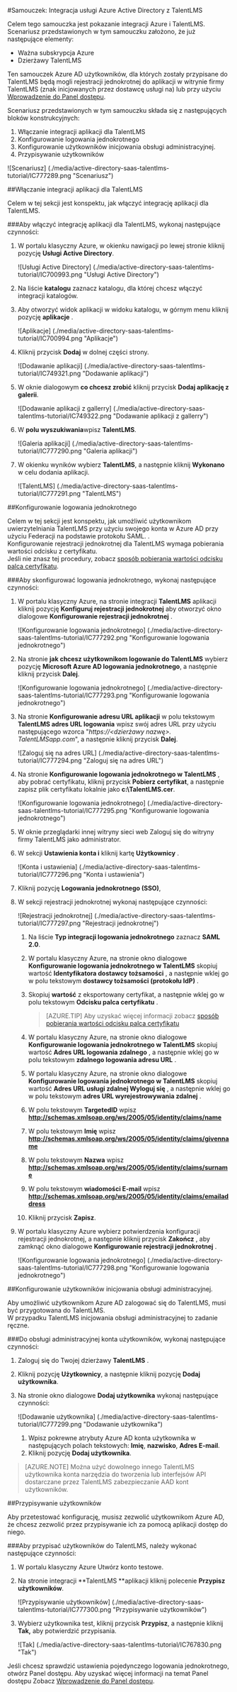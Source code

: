 <properties 
    pageTitle="Samouczek: Integracja usługi Azure Active Directory z TalentLMS | Microsoft Azure" 
    description="Dowiedz się, jak użyć TalentLMS z usługi Azure Active Directory w celu włączenia rejestracji jednokrotnej, automatycznego inicjowania obsługi administracyjnej i nie tylko!" 
    services="active-directory" 
    authors="jeevansd"  
    documentationCenter="na" 
    manager="femila"/>
<tags 
    ms.service="active-directory" 
    ms.devlang="na" 
    ms.topic="article" 
    ms.tgt_pltfrm="na" 
    ms.workload="identity" 
    ms.date="09/11/2016" 
    ms.author="jeedes" />

#<a name="tutorial-azure-active-directory-integration-with-talentlms"></a>Samouczek: Integracja usługi Azure Active Directory z TalentLMS
  
Celem tego samouczka jest pokazanie integracji Azure i TalentLMS.  
Scenariusz przedstawionych w tym samouczku założono, że już następujące elementy:

-   Ważna subskrypcja Azure
-   Dzierżawy TalentLMS
  
Ten samouczek Azure AD użytkowników, dla których zostały przypisane do TalentLMS będą mogli rejestracji jednokrotnej do aplikacji w witrynie firmy TalentLMS (znak inicjowanych przez dostawcę usługi na) lub przy użyciu [Wprowadzenie do Panel dostępu](active-directory-saas-access-panel-introduction.md).
  
Scenariusz przedstawionych w tym samouczku składa się z następujących bloków konstrukcyjnych:

1.  Włączanie integracji aplikacji dla TalentLMS
2.  Konfigurowanie logowania jednokrotnego
3.  Konfigurowanie użytkowników inicjowania obsługi administracyjnej.
4.  Przypisywanie użytkowników

![Scenariusz] (./media/active-directory-saas-talentlms-tutorial/IC777289.png "Scenariusz")

##<a name="enabling-the-application-integration-for-talentlms"></a>Włączanie integracji aplikacji dla TalentLMS
  
Celem w tej sekcji jest konspektu, jak włączyć integrację aplikacji dla TalentLMS.

###<a name="to-enable-the-application-integration-for-talentlms-perform-the-following-steps"></a>Aby włączyć integrację aplikacji dla TalentLMS, wykonaj następujące czynności:

1.  W portalu klasyczny Azure, w okienku nawigacji po lewej stronie kliknij pozycję **Usługi Active Directory**.

    ![Usługi Active Directory] (./media/active-directory-saas-talentlms-tutorial/IC700993.png "Usługi Active Directory")

2.  Na liście **katalogu** zaznacz katalogu, dla której chcesz włączyć integracji katalogów.

3.  Aby otworzyć widok aplikacji w widoku katalogu, w górnym menu kliknij pozycję **aplikacje** .

    ![Aplikacje] (./media/active-directory-saas-talentlms-tutorial/IC700994.png "Aplikacje")

4.  Kliknij przycisk **Dodaj** w dolnej części strony.

    ![Dodawanie aplikacji] (./media/active-directory-saas-talentlms-tutorial/IC749321.png "Dodawanie aplikacji")

5.  W oknie dialogowym **co chcesz zrobić** kliknij przycisk **Dodaj aplikację z galerii**.

    ![Dodawanie aplikacji z gallerry] (./media/active-directory-saas-talentlms-tutorial/IC749322.png "Dodawanie aplikacji z gallerry")

6.  W **polu wyszukiwania**wpisz **TalentLMS**.

    ![Galeria aplikacji] (./media/active-directory-saas-talentlms-tutorial/IC777290.png "Galeria aplikacji")

7.  W okienku wyników wybierz **TalentLMS**, a następnie kliknij **Wykonano** w celu dodania aplikacji.

    ![TalentLMS] (./media/active-directory-saas-talentlms-tutorial/IC777291.png "TalentLMS")

##<a name="configuring-single-sign-on"></a>Konfigurowanie logowania jednokrotnego
  
Celem w tej sekcji jest konspektu, jak umożliwić użytkownikom uwierzytelniania TalentLMS przy użyciu swojego konta w Azure AD przy użyciu Federacji na podstawie protokołu SAML. .  
Konfigurowanie rejestracji jednokrotnej dla TalentLMS wymaga pobierania wartości odcisku z certyfikatu.  
Jeśli nie znasz tej procedury, zobacz [sposób pobierania wartości odcisku palca certyfikatu](http://youtu.be/YKQF266SAxI).

###<a name="to-configure-single-sign-on-perform-the-following-steps"></a>Aby skonfigurować logowania jednokrotnego, wykonaj następujące czynności:

1.  W portalu klasyczny Azure, na stronie integracji **TalentLMS** aplikacji kliknij pozycję **Konfiguruj rejestracji jednokrotnej** aby otworzyć okno dialogowe **Konfigurowanie rejestracji jednokrotnej** .

    ![Konfigurowanie logowania jednokrotnego] (./media/active-directory-saas-talentlms-tutorial/IC777292.png "Konfigurowanie logowania jednokrotnego")

2.  Na stronie **jak chcesz użytkownikom logowanie do TalentLMS** wybierz pozycję **Microsoft Azure AD logowania jednokrotnego**, a następnie kliknij przycisk **Dalej**.

    ![Konfigurowanie logowania jednokrotnego] (./media/active-directory-saas-talentlms-tutorial/IC777293.png "Konfigurowanie logowania jednokrotnego")

3.  Na stronie **Konfigurowanie adresu URL aplikacji** w polu tekstowym **TalentLMS adres URL logowania** wpisz swój adres URL przy użyciu następującego wzorca "*https://\<dzierżawy nazwę\>. TalentLMSapp.com*", a następnie kliknij przycisk **Dalej**.

    ![Zaloguj się na adres URL] (./media/active-directory-saas-talentlms-tutorial/IC777294.png "Zaloguj się na adres URL")

4.  Na stronie **Konfigurowanie logowania jednokrotnego w TalentLMS** , aby pobrać certyfikatu, kliknij przycisk **Pobierz certyfikat**, a następnie zapisz plik certyfikatu lokalnie jako **c:\\TalentLMS.cer**.

    ![Konfigurowanie logowania jednokrotnego] (./media/active-directory-saas-talentlms-tutorial/IC777295.png "Konfigurowanie logowania jednokrotnego")

5.  W oknie przeglądarki innej witryny sieci web Zaloguj się do witryny firmy TalentLMS jako administrator.

6.  W sekcji **Ustawienia konta i** kliknij kartę **Użytkownicy** .

    ![Konta i ustawienia] (./media/active-directory-saas-talentlms-tutorial/IC777296.png "Konta i ustawienia")

7.  Kliknij pozycję **Logowania jednokrotnego (SSO)**,

8.  W sekcji rejestracji jednokrotnej wykonaj następujące czynności:

    ![Rejestracji jednokrotnej] (./media/active-directory-saas-talentlms-tutorial/IC777297.png "Rejestracji jednokrotnej")

    1.  Na liście **Typ integracji logowania jednokrotnego** zaznacz **SAML 2.0**.
    2.  W portalu klasyczny Azure, na stronie okno dialogowe **Konfigurowanie logowania jednokrotnego w TalentLMS** skopiuj wartość **Identyfikatora dostawcy tożsamości** , a następnie wklej go w polu tekstowym **dostawcy tożsamości (protokołu IdP)** .
    3.  Skopiuj **wartość** z eksportowany certyfikat, a następnie wklej go w polu tekstowym **Odcisku palca certyfikatu** .

        >[AZURE.TIP] Aby uzyskać więcej informacji zobacz [sposób pobierania wartości odcisku palca certyfikatu](http://youtu.be/YKQF266SAxI)

    4.  W portalu klasyczny Azure, na stronie okno dialogowe **Konfigurowanie logowania jednokrotnego w TalentLMS** skopiuj wartość **Adres URL logowania zdalnego** , a następnie wklej go w polu tekstowym **zdalnego logowania adresu URL** .
    5.  W portalu klasyczny Azure, na stronie okno dialogowe **Konfigurowanie logowania jednokrotnego w TalentLMS** skopiuj wartość **Adres URL usługi zdalnej Wyloguj się** , a następnie wklej go w polu tekstowym **adres URL wyrejestrowywania zdalnej** .
    6.  W polu tekstowym **TargetedID** wpisz **http://schemas.xmlsoap.org/ws/2005/05/identity/claims/name**
    7.  W polu tekstowym **Imię** wpisz **http://schemas.xmlsoap.org/ws/2005/05/identity/claims/givenname**
    8.  W polu tekstowym **Nazwa** wpisz **http://schemas.xmlsoap.org/ws/2005/05/identity/claims/surname**
    9.  W polu tekstowym **wiadomości E-mail** wpisz **http://schemas.xmlsoap.org/ws/2005/05/identity/claims/emailaddress**
    10. Kliknij przycisk **Zapisz**.

9.  W portalu klasyczny Azure wybierz potwierdzenia konfiguracji rejestracji jednokrotnej, a następnie kliknij przycisk **Zakończ** , aby zamknąć okno dialogowe **Konfigurowanie rejestracji jednokrotnej** .

    ![Konfigurowanie logowania jednokrotnego] (./media/active-directory-saas-talentlms-tutorial/IC777298.png "Konfigurowanie logowania jednokrotnego")

##<a name="configuring-user-provisioning"></a>Konfigurowanie użytkowników inicjowania obsługi administracyjnej.
  
Aby umożliwić użytkownikom Azure AD zalogować się do TalentLMS, musi być przygotowana do TalentLMS.  
W przypadku TalentLMS inicjowania obsługi administracyjnej to zadanie ręczne.

###<a name="to-provision-a-user-accounts-perform-the-following-steps"></a>Do obsługi administracyjnej konta użytkowników, wykonaj następujące czynności:

1.  Zaloguj się do Twojej dzierżawy **TalentLMS** .

2.  Kliknij pozycję **Użytkownicy**, a następnie kliknij pozycję **Dodaj użytkownika**.

3.  Na stronie okno dialogowe **Dodaj użytkownika** wykonaj następujące czynności:

    ![Dodawanie użytkownika] (./media/active-directory-saas-talentlms-tutorial/IC777299.png "Dodawanie użytkownika")

    1.  Wpisz pokrewne atrybuty Azure AD konta użytkownika w następujących polach tekstowych: **Imię**, **nazwisko**, **Adres E-mail**.
    2.  Kliknij pozycję **Dodaj użytkownika**.

>[AZURE.NOTE] Można użyć dowolnego innego TalentLMS użytkownika konta narzędzia do tworzenia lub interfejsów API dostarczane przez TalentLMS zabezpieczanie AAD kont użytkowników.

##<a name="assigning-users"></a>Przypisywanie użytkowników
  
Aby przetestować konfigurację, musisz zezwolić użytkownikom Azure AD, że chcesz zezwolić przez przypisywanie ich za pomocą aplikacji dostęp do niego.

###<a name="to-assign-users-to-talentlms-perform-the-following-steps"></a>Aby przypisać użytkowników do TalentLMS, należy wykonać następujące czynności:

1.  W portalu klasyczny Azure Utwórz konto testowe.

2.  Na stronie integracji **TalentLMS **aplikacji kliknij polecenie **Przypisz użytkowników**.

    ![Przypisywanie użytkowników] (./media/active-directory-saas-talentlms-tutorial/IC777300.png "Przypisywanie użytkowników")

3.  Wybierz użytkownika test, kliknij przycisk **Przypisz**, a następnie kliknij **Tak,** aby potwierdzić przypisania.

    ![Tak] (./media/active-directory-saas-talentlms-tutorial/IC767830.png "Tak")
  
Jeśli chcesz sprawdzić ustawienia pojedynczego logowania jednokrotnego, otwórz Panel dostępu. Aby uzyskać więcej informacji na temat Panel dostępu Zobacz [Wprowadzenie do Panel dostępu](active-directory-saas-access-panel-introduction.md).